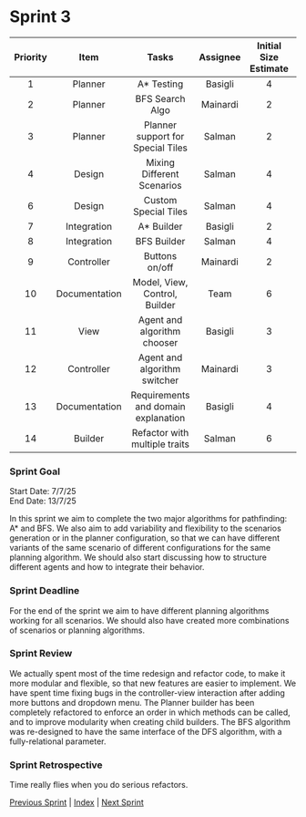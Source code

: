 # Sprint 3

| Priority |     Item     |                Tasks                | Assignee | Initial Size Estimate | Day 1 | Day 2 | Day 3 | Day 4 | Day 5 | Day 6 | Day 7 |
| :------: | :-----------: | :---------------------------------: | :------: | :-------------------: | :---: | :---: | :---: | :---: | :---: | :---: | :---: |
|    1    |    Planner    |             A* Testing             | Basigli |           4           |   4   |   -   |   -   |   -   |   -   |   -   |   -   |
|    2    |    Planner    |           BFS Search Algo           | Mainardi |           2           |   5   |   3   |   1   |   0   |   0   |   0   |   0   |
|    3    |    Planner    |  Planner support for Special Tiles  |  Salman  |           2           |   0   |   0   |   0   |   0   |   0   |   -   |   -   |
|    4    |    Design    |     Mixing Different Scenarios     |  Salman  |           4           |   4   |   4   |   4   |   4   |   4   |   -   |   -   |
|    6    |    Design    |        Custom Special Tiles        |  Salman  |           4           |   4   |   2   |   0   |   -   |   -   |   -   |   -   |
|    7    |  Integration  |             A* Builder             | Basigli |           2           |   2   |   -   |   -   |   -   |   -   |   -   |   -   |
|    8    |  Integration  |             BFS Builder             |  Salman  |           4           |   2   |   0   |   -   |   -   |   -   |   -   |   -   |
|    9    |  Controller  |           Buttons on/off           | Mainardi |           2           |   2   |   1   |   2   |   0   |   0   |   0   |   0   |
|    10    | Documentation |    Model, View, Control, Builder    |   Team   |           6           |   6   |   -   |   -   |   -   |   -   |   -   |   -   |
|    11    |     View     |     Agent and algorithm chooser     | Basigli |           3           |   1   |   -   |   -   |   -   |   -   |   -   |   -   |
|    12    |  Controller  |    Agent and algorithm switcher    | Mainardi |           3           |   3   |   1   |   1   |   0   |   0   |   0   |   0   |
|    13    | Documentation | Requirements and domain explanation | Basigli |           4           |   4   |   2   |   -   |   -   |   -   |   -   |   -   |
|    14    |    Builder    |    Refactor with multiple traits    |  Salman  |           6           |   6   |   6   |   4   |   2   |   0   |   -   |   -   |

### Sprint Goal

Start Date: 7/7/25
<br/>
End Date: 13/7/25

In this sprint we aim to complete the two major algorithms for pathfinding: A* and BFS.
We also aim to add variability and flexibility to the scenarios generation or in the planner configuration,
so that we can have different variants of the same scenario of different configurations for the same planning algorithm.
We should also start discussing how to structure different agents and how to integrate their behavior.

### Sprint Deadline

For the end of the sprint we aim to have different planning algorithms working for all scenarios.
We should also have created more combinations of scenarios or planning algorithms.

### Sprint Review

We actually spent most of the time redesign and refactor code, to make it more modular and flexible, so that new features are easier to implement.
We have spent time fixing bugs in the controller-view interaction after adding more buttons and dropdown menu.
The Planner builder has been completely refactored to enforce an order in which methods can be called, and to improve modularity when creating child builders.
The BFS algorithm was re-designed to have the same interface of the DFS algorithm, with a fully-relational parameter.

### Sprint Retrospective

Time really flies when you do serious refactors.

[Previous Sprint](sprint2.md) | [Index](../index.md) | [Next Sprint](sprint4.md)
